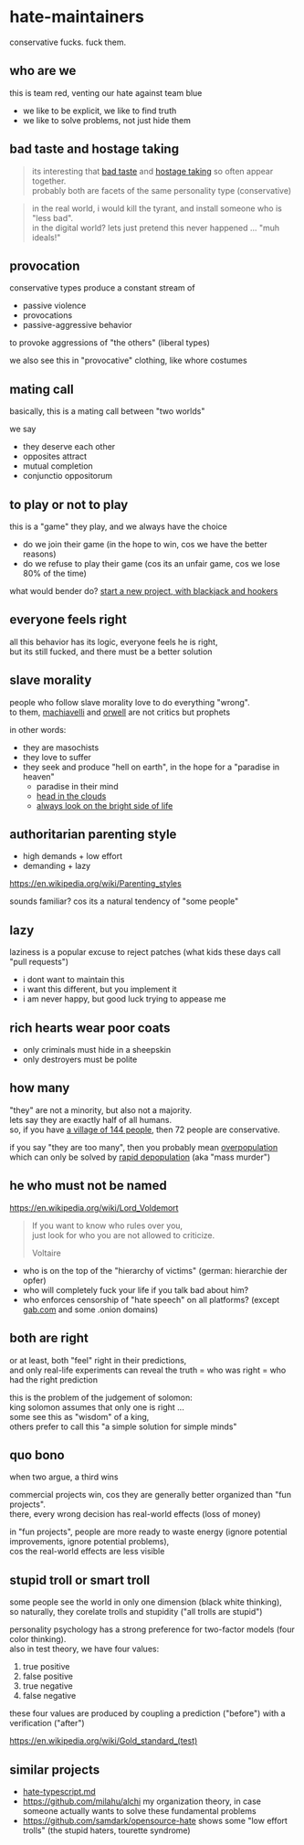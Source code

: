 # hate-maintainers
conservative fucks. fuck them.

## who are we

this is team red, venting our hate against team blue

* we like to be explicit, we like to find truth
* we like to solve problems, not just hide them

## bad taste and hostage taking

> its interesting that [bad taste](https://neilonsoftware.com/difficult-people-on-software-projects/developers/the-incompetent/) and [hostage taking](https://neilonsoftware.com/difficult-people-on-software-projects/developers/the-hostage-taker/) so often appear together.  
> probably both are facets of the same personality type (conservative)

> in the real world, i would kill the tyrant, and install someone who is "less bad".  
> in the digital world? lets just pretend this never happened ... "muh ideals!"

## provocation

conservative types produce a constant stream of

* passive violence
* provocations
* passive-aggressive behavior

to provoke aggressions of "the others" (liberal types)

we also see this in "provocative" clothing, like whore costumes

## mating call

basically, this is a mating call between "two worlds"

we say

* they deserve each other
* opposites attract
* mutual completion
* conjunctio oppositorum

## to play or not to play

this is a "game" they play, and we always have the choice

* do we join their game (in the hope to win, cos we have the better reasons)
* do we refuse to play their game (cos its an unfair game, cos we lose 80% of the time)

what would bender do? [start a new project, with blackjack and hookers](https://www.youtube.com/watch?v=-94qrgxH35M#title=Bender%20-%20Blackjack%20and%20Hookers)

## everyone feels right

all this behavior has its logic, everyone feels he is right,  
but its still fucked, and there must be a better solution

## slave morality

people who follow slave morality love to do everything "wrong".  
to them, [machiavelli](https://en.wikipedia.org/wiki/Niccol%C3%B2_Machiavelli) and [orwell](https://en.wikipedia.org/wiki/George_Orwell) are not critics but prophets

in other words:

* they are masochists
* they love to suffer
* they seek and produce "hell on earth", in the hope for a "paradise in heaven"
  * paradise in their mind
  * [head in the clouds](https://www.youtube.com/watch?v=qysk6IgeFmQ#title=slade%20-%20far%20far%20away%201975)
  * [always look on the bright side of life](https://www.youtube.com/watch?v=jHPOzQzk9Qo)

## authoritarian parenting style

* high demands + low effort
* demanding + lazy

https://en.wikipedia.org/wiki/Parenting_styles

sounds familiar? cos its a natural tendency of "some people"

## lazy

laziness is a popular excuse to reject patches (what kids these days call "pull requests")

* i dont want to maintain this
* i want this different, but you implement it
* i am never happy, but good luck trying to appease me

## rich hearts wear poor coats

* only criminals must hide in a sheepskin
* only destroyers must be polite

## how many

"they" are not a minority, but also not a majority.  
lets say they are exactly half of all humans.  
so, if you have [a village of 144 people](https://github.com/milahu/alchi/blob/master/src/images/dunbar-number--natural-hierarchy--base-twelve-system--natural-coordinate-system.svg), then 72 people are conservative.

if you say "they are too many", then you probably mean [overpopulation](https://www.youtube.com/watch?v=WC5z4LV7dCY#title=A%20Perfect%20Circle%20-%20Let's%20Have%20A%20War)
which can only be solved by [rapid depopulation](https://www.youtube.com/watch?v=HGG0Nq3BwqQ#title=Delete%20The%20Garbage.%20World%20Cure.%20RD9%20Virus.%20The%20Brothers%20Grimsby%202016) (aka "mass murder")

## he who must not be named

https://en.wikipedia.org/wiki/Lord_Voldemort

> If you want to know who rules over you,  
> just look for who you are not allowed to criticize.
>
> Voltaire

* who is on the top of the "hierarchy of victims" (german: hierarchie der opfer)
* who will completely fuck your life if you talk bad about him?
* who enforces censorship of "hate speech" on all platforms? (except [gab.com](https://news.gab.com/2021/12/02/gab-is-not-for-sale/) and some .onion domains)

## both are right

or at least, both "feel" right in their predictions,  
and only real-life experiments can reveal the truth = who was right = who had the right prediction

this is the problem of the judgement of solomon:  
king solomon assumes that only one is right ...  
some see this as "wisdom" of a king,  
others prefer to call this "a simple solution for simple minds"

## quo bono

when two argue, a third wins

commercial projects win, cos they are generally better organized than "fun projects".  
there, every wrong decision has real-world effects (loss of money)

in "fun projects", people are more ready to waste energy (ignore potential improvements, ignore potential problems),  
cos the real-world effects are less visible

## stupid troll or smart troll

some people see the world in only one dimension (black white thinking),  
so naturally, they corelate trolls and stupidity ("all trolls are stupid")

personality psychology has a strong preference for two-factor models (four color thinking).  
also in test theory, we have four values:

1. true positive
2. false positive
3. true negative
4. false negative

these four values are produced by coupling a prediction ("before") with a verification ("after")

https://en.wikipedia.org/wiki/Gold_standard_(test)

## similar projects

* [hate-typescript.md](https://gist.github.com/amcdnl/b52e9dd11850eeb8de8f#file-hate-typescript-md)
* https://github.com/milahu/alchi my organization theory, in case someone actually wants to solve these fundamental problems
* https://github.com/samdark/opensource-hate shows some "low effort trolls" (the stupid haters, tourette syndrome)
